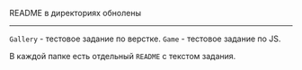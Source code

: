 README в директориях обнолены

---

`Gallery` - тестовое задание по верстке.
`Game` - тестовое задание по JS.

В каждой папке есть отдельный `README` с текстом задания.
